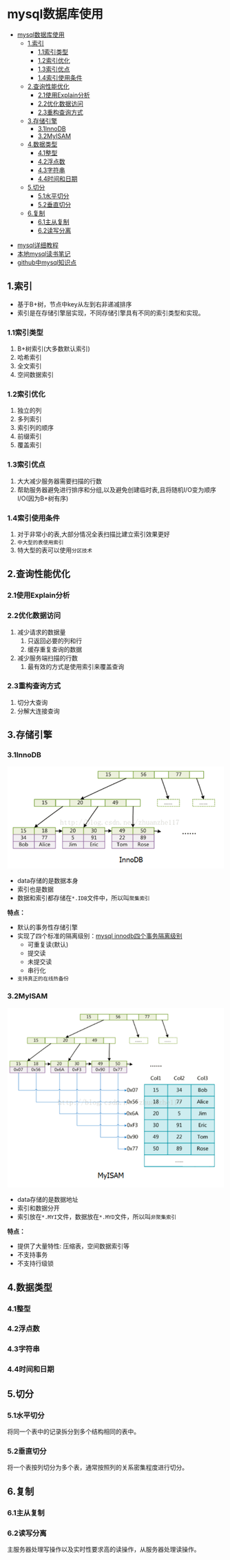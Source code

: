 # mysql数据库使用

<!-- TOC -->

- [mysql数据库使用](#mysql数据库使用)
    - [1.索引](#1索引)
        - [1.1索引类型](#11索引类型)
        - [1.2索引优化](#12索引优化)
        - [1.3索引优点](#13索引优点)
        - [1.4索引使用条件](#14索引使用条件)
    - [2.查询性能优化](#2查询性能优化)
        - [2.1使用Explain分析](#21使用explain分析)
        - [2.2优化数据访问](#22优化数据访问)
        - [2.3重构查询方式](#23重构查询方式)
    - [3.存储引擎](#3存储引擎)
        - [3.1InnoDB](#31innodb)
        - [3.2MyISAM](#32myisam)
    - [4.数据类型](#4数据类型)
        - [4.1整型](#41整型)
        - [4.2浮点数](#42浮点数)
        - [4.3字符串](#43字符串)
        - [4.4时间和日期](#44时间和日期)
    - [5.切分](#5切分)
        - [5.1水平切分](#51水平切分)
        - [5.2垂直切分](#52垂直切分)
    - [6.复制](#6复制)
        - [6.1主从复制](#61主从复制)
        - [6.2读写分离](#62读写分离)

<!-- /TOC -->

- [mysql详细教程](http://c.biancheng.net/view/2409.html)
- [本地mysql读书笔记](../../books/mysql必知必会/mysql_known.md)
- [github中mysql知识点](https://github.com/DavidWhom/CS-Notes-Learning/blob/master/notes/MySQL.md)

## 1.索引

- 基于B+树，节点中key从左到右非递减排序
- 索引是在存储引擎层实现，不同存储引擎具有不同的索引类型和实现。

### 1.1索引类型

1. B+树索引(大多数默认索引)
2. 哈希索引
3. 全文索引
4. 空间数据索引

### 1.2索引优化

1. 独立的列
2. 多列索引
3. 索引列的顺序
4. 前缀索引
5. 覆盖索引

### 1.3索引优点

1. 大大减少服务器需要扫描的行数
2. 帮助服务器避免进行排序和分组,以及避免创建临时表,且将随机I/O变为顺序I/O(因为B+树有序)

### 1.4索引使用条件

1. 对于非常小的表,大部分情况全表扫描比建立索引效果更好
2. `中大型的表使用索引`
3. 特大型的表可以使用`分区技术`

## 2.查询性能优化

### 2.1使用Explain分析

### 2.2优化数据访问

1. 减少请求的数据量
   1. 只返回必要的列和行
   2. 缓存重复查询的数据
2. 减少服务端扫描的行数
   1. 最有效的方式是使用索引来覆盖查询

### 2.3重构查询方式

1. 切分大查询
2. 分解大连接查询

## 3.存储引擎

### 3.1InnoDB

![innodb索引原理](../imgs/innodb_save.png)

- data存储的是数据本身
- 索引也是数据
- 数据和索引都存储在`*.IDB`文件中，所以叫`聚集索引`

**特点：**

- 默认的事务性存储引擎
- 实现了四个标准的隔离级别：[mysql innodb四个事务隔离级别](https://blog.csdn.net/wangzhiguo9261/article/details/80999492)
  - 可重复读(默认)
  - 提交读
  - 未提交读
  - 串行化
- `支持真正的在线热备份`

### 3.2MyISAM

![myisam索引原理](../imgs/myisam_save.png)

- data存储的是数据地址
- 索引和数据分开
- 索引放在`*.MYI`文件，数据放在`*.MYD`文件，所以叫`非聚集索引`

**特点：**

- 提供了大量特性: 压缩表，空间数据索引等
- 不支持事务
- 不支持行级锁

## 4.数据类型

### 4.1整型

### 4.2浮点数

### 4.3字符串

### 4.4时间和日期

## 5.切分

### 5.1水平切分

将同一个表中的记录拆分到多个结构相同的表中。

### 5.2垂直切分

将一个表按列切分为多个表，通常按照列的关系密集程度进行切分。

## 6.复制

### 6.1主从复制

### 6.2读写分离

主服务器处理写操作以及实时性要求高的读操作，从服务器处理读操作。
